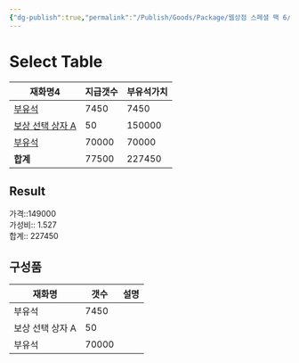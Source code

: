 ```yaml
---
{"dg-publish":true,"permalink":"/Publish/Goods/Package/웹상점 스페셜 팩 6/"}
---
```



# Select Table
<div><table class="dataview table-view-table"><thead class="table-view-thead"><tr class="table-view-tr-header"><th class="table-view-th"><span>재화명</span><span class="dataview small-text">4</span></th><th class="table-view-th"><span>지급갯수</span></th><th class="table-view-th"><span>부유석가치</span></th></tr></thead><tbody class="table-view-tbody"><tr><td><span><a data-tooltip-position="top" aria-label="Publish/Goods/Currencies/부유석.md" data-href="Publish/Goods/Currencies/부유석.md" href="Publish/Goods/Currencies/부유석.md" class="internal-link" target="_blank" rel="noopener nofollow">부유석</a></span></td><td>7450</td><td>7450</td></tr><tr><td><span><a data-tooltip-position="top" aria-label="Publish/Goods/Currencies/보상 선택 상자 A.md" data-href="Publish/Goods/Currencies/보상 선택 상자 A.md" href="Publish/Goods/Currencies/보상 선택 상자 A.md" class="internal-link" target="_blank" rel="noopener nofollow">보상 선택 상자 A</a></span></td><td>50</td><td>150000</td></tr><tr><td><span><a data-tooltip-position="top" aria-label="Publish/Goods/Currencies/부유석.md" data-href="Publish/Goods/Currencies/부유석.md" href="Publish/Goods/Currencies/부유석.md" class="internal-link" target="_blank" rel="noopener nofollow">부유석</a></span></td><td>70000</td><td>70000</td></tr><tr><td><span><strong>합계</strong></span></td><td>77500</td><td>227450</td></tr></tbody></table></div><p><span><h2 data-heading="Result" dir="auto">Result</h2></span></p><span><span>가격::149000 <br></span></span><span><span>가성비:: 1.527 <br></span></span><span><span>합계:: 227450</span></span>

## 구성품
| **재화명** | **갯수** | 설명       |
| ------- | ------ | -------- |
| 부유석     | 7450   |          |
| 보상 선택 상자 A   | 50     |          |
| 부유석     | 70000  |  |



